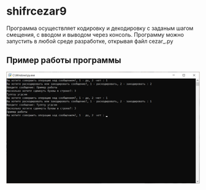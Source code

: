 # shifrcezar9
Программа осуществляет кодировку и декодировку с заданым шагом смещения, с вводом и выводом через консоль.
Программу можно запустить в любой среде разработке, открывая файл cezar_.py
## Пример работы программы
![sss](https://github.com/temka5228/shifrcezar9/blob/master/screenshots/cezar.primer.png)
